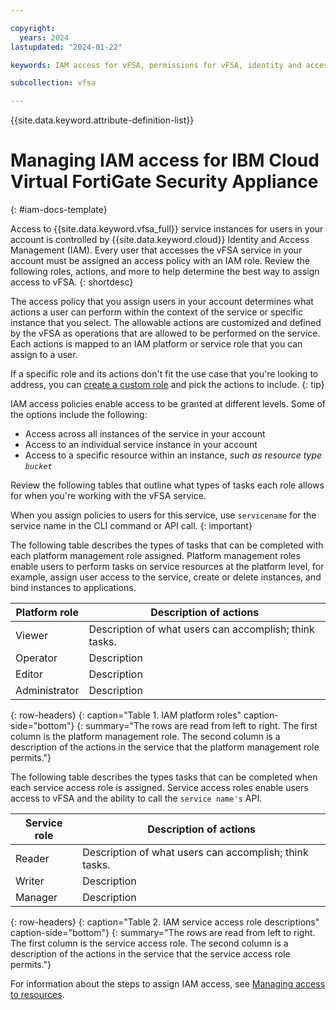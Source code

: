 ```yaml
---

copyright:
  years: 2024
lastupdated: "2024-01-22"

keywords: IAM access for vFSA, permissions for vFSA, identity and access management for vFSA, roles for vFSA, actions for vFSA, assigning access for vFSA

subcollection: vfsa

---
```


{{site.data.keyword.attribute-definition-list}}

# Managing IAM access for IBM Cloud Virtual FortiGate Security Appliance
{: #iam-docs-template}

Access to {{site.data.keyword.vfsa_full}} service instances for users in your account is controlled by {{site.data.keyword.cloud}} Identity and Access Management (IAM). Every user that accesses the vFSA service in your account must be assigned an access policy with an IAM role. Review the following roles, actions, and more to help determine the best way to assign access to vFSA.
{: shortdesc}

The access policy that you assign users in your account determines what actions a user can perform within the context of the service or specific instance that you select. The allowable actions are customized and defined by the vFSA as operations that are allowed to be performed on the service. Each actions is mapped to an IAM platform or service role that you can assign to a user.

If a specific role and its actions don't fit the use case that you're looking to address, you can [create a custom role](/docs/account?topic=account-custom-roles#custom-access-roles) and pick the actions to include.
{: tip}

IAM access policies enable access to be granted at different levels. Some of the options include the following:

* Access across all instances of the service in your account
* Access to an individual service instance in your account
* Access to a specific resource within an instance, _such as resource type `bucket`_

Review the following tables that outline what types of tasks each role allows for when you're working with the vFSA service.

When you assign policies to users for this service, use `servicename` for the service name in the CLI command or API call.
{: important}

The following table describes the types of tasks that can be completed with each platform management role assigned. Platform management roles enable users to perform tasks on service resources at the platform level, for example, assign user access to the service, create or delete instances, and bind instances to applications.

| Platform role | Description of actions |
|--------------------------|------------------------|
| Viewer                   | Description of what users can accomplish; think tasks.        |
| Operator                 | Description            |
| Editor                   | Description            |
| Administrator            | Description            |
{: row-headers}
{: caption="Table 1. IAM platform roles" caption-side="bottom"}
{: summary="The rows are read from left to right. The first column is the platform management role. The second column is a description of the actions in the service that the platform management role permits."}

The following table describes the types tasks that can be completed when each service access role is assigned. Service access roles enable users access to vFSA and the ability to call the `service name's` API.

| Service role | Description of actions |
|---------------------|------------------------|
| Reader              | Description of what users can accomplish; think tasks.   |
| Writer              | Description            |
| Manager             | Description            |
{: row-headers}
{: caption="Table 2. IAM service access role descriptions" caption-side="bottom"}
{: summary="The rows are read from left to right. The first column is the service access role. The second column is a description of the actions in the service that the service access role permits."}

For information about the steps to assign IAM access, see [Managing access to resources](/docs/account?topic=account-assign-access-resources).
